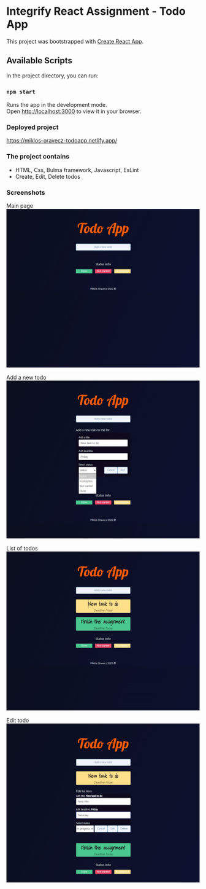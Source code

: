 # Integrify React Assignment - Todo App

This project was bootstrapped with [Create React App](https://github.com/facebook/create-react-app).

## Available Scripts

In the project directory, you can run:

### `npm start`

Runs the app in the development mode.\
Open [http://localhost:3000](http://localhost:3000) to view it in your browser.

### Deployed project

https://miklos-oravecz-todoapp.netlify.app/

### The project contains

- HTML, Css, Bulma framework, Javascript, EsLint
- Create, Edit, Delete todos

### Screenshots
Main page
![Alt text](https://github.com/miklosoravecz/todoApp/blob/main/src/screenshots/1.jpg "Main page")

Add a new todo
![Alt text](https://github.com/miklosoravecz/todoApp/blob/main/src/screenshots/2.jpg "Add todo")

List of todos
![Alt text](https://github.com/miklosoravecz/todoApp/blob/main/src/screenshots/3.jpg "List")

Edit todo
![Alt text](https://github.com/miklosoravecz/todoApp/blob/main/src/screenshots/4.jpg "Edit")
